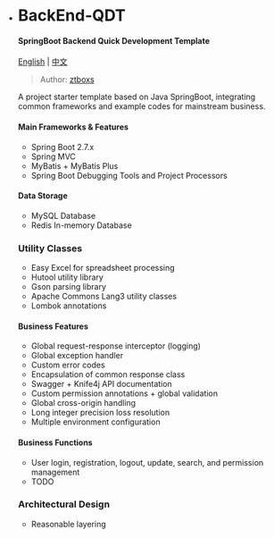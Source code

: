 - # BackEnd-QDT

  #### SpringBoot Backend Quick Development Template

  [English]() | [中文](README.md)

  > Author: [ztboxs](https://github.com/ztboxs)

  A project starter template based on Java SpringBoot, integrating common frameworks and example codes for mainstream business.

  #### Main Frameworks & Features

  - Spring Boot 2.7.x
  - Spring MVC
  - MyBatis + MyBatis Plus  
  - Spring Boot Debugging Tools and Project Processors

  #### Data Storage

  - MySQL Database
  - Redis In-memory Database

  ### Utility Classes

  - Easy Excel for spreadsheet processing
  - Hutool utility library
  - Gson parsing library
  - Apache Commons Lang3 utility classes
  - Lombok annotations

  #### Business Features

  - Global request-response interceptor (logging)
  - Global exception handler
  - Custom error codes
  - Encapsulation of common response class
  - Swagger + Knife4j API documentation
  - Custom permission annotations + global validation
  - Global cross-origin handling
  - Long integer precision loss resolution
  - Multiple environment configuration

  #### Business Functions

  - User login, registration, logout, update, search, and permission management
  - TODO

  ### Architectural Design

  - Reasonable layering
